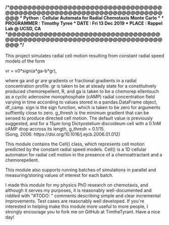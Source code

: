 <h4>/*@@@@@@@@@@@@@@@@@@@@@@@@@@@@@@@@@@@@@@@@@@@@@@@@@@@@@@@@@@@@@@@@@@@@@@@@
* Python       :   Cellular Automata for Radial Chemotaxis Monte Carlo
*
* PROGRAMMER   :   Timothy Tyree
* DATE         :   Fri 13 Dec 2019 
* PLACE        :   Rappel Lab @ UCSD, CA
*@@@@@@@@@@@@@@@@@@@@@@@@@@@@@@@@@@@@@@@@@@@@@@@@@@@@@@@@@@@@@@@@@@@@@@@@
*/</h4>


<p>This project simulates radial cell motion resulting from constant radial speed models of the form</p>

<p>vr = v0*sign(a*ga-b*gr),</p>

<p>where ga and gr are gradients or fractional gradients in a radial concentration profile.
gr is taken to be at steady state for a constitutively produced chemorepellent, R, and ga is taken to be a chemorep ellentsuch as a cyclic adenosine monophosphate (cAMP) radial concentration field varying in time according to values stored in
a pandas.DataFrame object, df_camp.  sign is the sign function, which is taken to be zero for arguments suffiently close to zero.  g_thresh is the minimum gradient that can be sensed to produce directed cell motion.  The default value is previously suggested, and for a 15µm long Dictyostelium discoideum cell with a 0.1nM cAMP drop accross its length, g_thresh = 0.1/15.<br>
(Song, 2006: https://doi.org/10.1016/j.ejcb.2006.01.012)</p>

<p>This module contains the Cell() class, which represents cell motion predicted by the constant radial speed models. Cell() is a 1D cellular automaton for radial cell motion in the presence of a chemoattractant and a chemorepellent.</p>
	
<p>This module also supports running batches of simulations in parallel and measuring/storing values of interest for each batch. </p>

<p>I made this module for my physics PhD research on chemotaxis, and although it serves my purposes, it is reasonably well-documented and riddled with "#TODO: " comments describing simple and clear incremental improvements.  Test cases are reasonably well developed.  If you're interested in helping make this module more useful to more people, I strongly encourage you to fork me on GitHub at TimtheTyrant.  Have a nice day!</p>